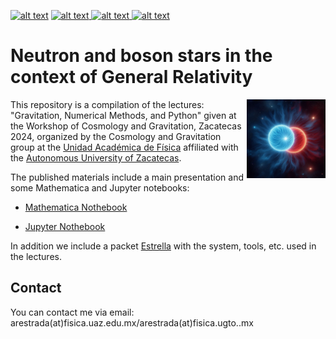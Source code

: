 <p float="left">
<a href = "LICENSE"> <img src="https://img.shields.io/badge/GNU GP license-green" alt="alt text"></a>
<a href = "https://www.python.org"> <img src="https://img.shields.io/badge/Language-Python-blue" alt="alt text"> </a>
<a href = "https://www.wolfram.com"> <img src="https://img.shields.io/badge/Language-Wolfram Mathematica-blue" alt="alt text"> </a>
<a href = "https://github.com/Mandy8808/Metodos_Numericos_2024.git"> <img src="https://img.shields.io/badge/version-1.0-red" alt="alt text"> </a>
</p>

# Neutron and boson stars in the context of General Relativity

<img align="right" width="25%" src="galleries/compactObj.png">

This repository is a compilation of the lectures: "Gravitation, Numerical Methods, and Python" given at the Workshop of Cosmology and Gravitation, Zacatecas 2024, organized by the Cosmology and Gravitation group at the [Unidad Académica de Física](https://fisica.uaz.edu.mx) affiliated with the [Autonomous University of Zacatecas](https://www.uaz.edu.mx).

The published materials include a main presentation and some Mathematica and Jupyter notebooks:

- [Mathematica Nothebook]()

- [Jupyter Nothebook]()

In addition we include a packet [Estrella](/Estrellas/) with the system, tools, etc. used in the lectures.

## Contact
You can contact me via email: arestrada(at)fisica.uaz.edu.mx/arestrada(at)fisica.ugto..mx